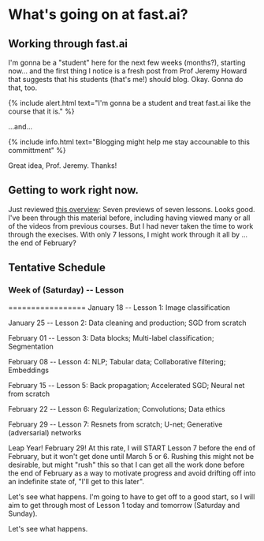 # What's going on at fast.ai?

## Working through fast.ai

I'm gonna be a "student" here for the next few weeks (months?), starting now... and the first thing I notice is a fresh post from Prof Jeremy Howard that suggests that his students (that's me!) should blog. Okay. Gonna do that, too.

{% include alert.html text="I'm gonna be a student and treat fast.ai like the course that it is." %}

...and...

{% include info.html text="Blogging might help me stay accounable to this committment" %}

Great idea, Prof. Jeremy. Thanks!

## Getting to work right now. 

Just reviewed [this overview](https://www.fast.ai/2019/01/24/course-v3/): Seven previews of seven lessons. Looks good. I've been through this material before, including having viewed many or all of the videos from previous courses. But I had never taken the time to work through the execises. With only 7 lessons, I might work through it all by ... the end of February?

## Tentative Schedule

### Week of (Saturday) -- Lesson #
=================
January 18  -- Lesson 1: Image classification

January 25  -- Lesson 2: Data cleaning and production; SGD from scratch

February 01  -- Lesson 3: Data blocks; Multi-label classification; Segmentation

February 08  -- Lesson 4: NLP; Tabular data; Collaborative filtering; Embeddings

February 15  -- Lesson 5: Back propagation; Accelerated SGD; Neural net from scratch

February 22  -- Lesson 6: Regularization; Convolutions; Data ethics

February 29  -- Lesson 7: Resnets from scratch; U-net; Generative (adversarial) networks 

Leap Year! February 29! At this rate, I will START Lesson 7 before the end of February, but it won't get done until March 5 or 6. Rushing this might not be desirable, but might "rush" this so that I can get all the work done before the end of February as a way to motivate progress and avoid drifting off into an indefinite state of, "I'll get to this later". 

Let's see what happens. I'm going to have to get off to a good start, so I will aim to get through most of Lesson 1 today and tomorrow (Saturday and Sunday). 

Let's see what happens.



